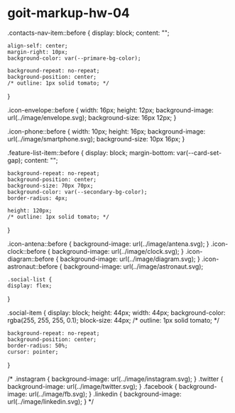 # goit-markup-hw-04
.contacts-nav-item::before {
	display: block;
	content: "";

	align-self: center;
	margin-right: 10px;
	background-color: var(--primare-bg-color);

	background-repeat: no-repeat;
	background-position: center;
	/* outline: 1px solid tomato; */
}

.icon-envelope::before {
	width: 16px;
	height: 12px;
	background-image: url(../image/envelope.svg);
	background-size: 16px 12px;
}

.icon-phone::before {
	width: 10px;
	height: 16px;
	background-image: url(../image/smartphone.svg);
	background-size: 10px 16px;
}


.feature-list-item::before {
	display: block;
	margin-bottom: var(--card-set-gap);
	content: "";

	background-repeat: no-repeat;
	background-position: center;
	background-size: 70px 70px;
	background-color: var(--secondary-bg-color);
	border-radius: 4px;

	height: 120px;
	/* outline: 1px solid tomato; */
}

.icon-antena::before {
	background-image: url(../image/antena.svg);
}
.icon-clock::before {
	background-image: url(../image/clock.svg);
}
.icon-diagram::before {
	background-image: url(../image/diagram.svg);
}
.icon-astronaut::before {
	background-image: url(../image/astronaut.svg);
	
	
	
	.social-list {
	display: flex;
}

.social-item {
	display: block;
	height: 44px;
	width: 44px;
	background-color: rgba(255, 255, 255, 0.1);
	block-size: 44px;
	/* outline: 1px solid tomato; */

	background-repeat: no-repeat;
	background-position: center;
	border-radius: 50%;
	cursor: pointer;
}

/* .instagram {
	background-image: url(../image/instagram.svg);
}
.twitter {
	background-image: url(../image/twitter.svg);
}
.facebook {
	background-image: url(../image/fb.svg);
}
.linkedin {
	background-image: url(../image/linkedin.svg);
} */
